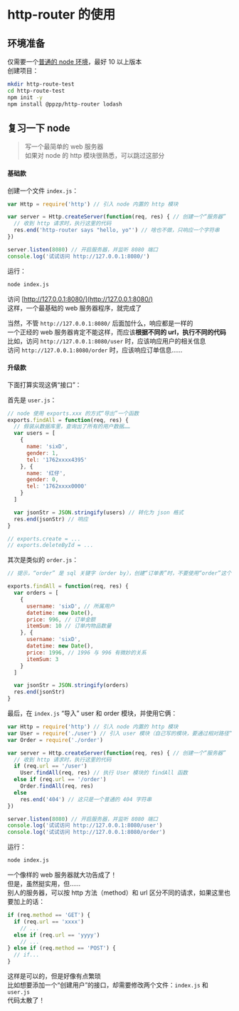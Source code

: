 # http-router 的使用
## 环境准备
仅需要一个[普通的 node 环境](https://nodejs.org/zh-cn/download/)，最好 10 以上版本  
创建项目：
``` bash
mkdir http-route-test
cd http-route-test
npm init -y
npm install @ppzp/http-router lodash
```

## 复习一下 node
> 写一个最简单的 web 服务器  
> 如果对 node 的 http 模块很熟悉，可以跳过这部分

#### 基础款
创建一个文件 ```index.js```：
``` js
var Http = require('http') // 引入 node 内置的 http 模块

var server = Http.createServer(function(req, res) { // 创建一个“服务器”
  // 收到 http 请求时，执行这里的代码
  res.end('http-router says "hello, yo"') // 啥也不做，只响应一个字符串
})

server.listen(8080) // 开启服务器，并监听 8080 端口
console.log('试试访问 http://127.0.0.1:8080/')
```
运行：
``` bash
node index.js
```
访问 [http://127.0.0.1:8080/](http://127.0.0.1:8080/)  
这样，一个最基础的 web 服务器程序，就完成了

当然，不管 ```http://127.0.0.1:8080/``` 后面加什么，响应都是一样的  
一个正经的 web 服务器肯定不能这样，而应该**根据不同的 url，执行不同的代码**  
比如，访问 ```http://127.0.0.1:8080/user``` 时，应该响应用户的相关信息  
访问 ```http://127.0.0.1:8080/order``` 时，应该响应订单信息……

#### 升级款
下面打算实现这俩“接口”：

首先是 ```user.js```：
``` js
// node 使用 exports.xxx 的方式“导出”一个函数
exports.findAll = function(req, res) {
  // 假装从数据库里，查询出了所有的用户数据……
  var users = [
    {
      name: 'sixD',
      gender: 1,
      tel: '1762xxxx4395'
    }, {
      name: '红仔',
      gender: 0,
      tel: '1762xxxx0000'
    }
  ]

  var jsonStr = JSON.stringify(users) // 转化为 json 格式
  res.end(jsonStr) // 响应
}

// exports.create = ...
// exports.deleteById = ...
```
其次是类似的 ```order.js```：
``` js
// 提示，“order” 是 sql 关键字（order by），创建“订单表”时，不要使用“order”这个名字

exports.findAll = function(req, res) {
  var orders = [
    {
      username: 'sixD', // 所属用户
      datetime: new Date(),
      price: 996, // 订单金额
      itemSum: 10 // 订单内物品数量
    }, {
      username: 'sixD',
      datetime: new Date(),
      price: 1996, // 1996 与 996 有微妙的关系
      itemSum: 3
    }
  ]

  var jsonStr = JSON.stringify(orders)
  res.end(jsonStr)
}
```
最后，在 ```index.js``` “导入” user 和 order 模块，并使用它俩：
``` js
var Http = require('http') // 引入 node 内置的 http 模块
var User = require('./user') // 引入 user 模块（自己写的模块，要通过相对路径“导入”）
var Order = require('./order')

var server = Http.createServer(function(req, res) { // 创建一个“服务器”
  // 收到 http 请求时，执行这里的代码
  if (req.url == '/user')
    User.findAll(req, res) // 执行 User 模块的 findAll 函数
  else if (req.url == '/order')
    Order.findAll(req, res)
  else
    res.end('404') // 这只是一个普通的 404 字符串
})

server.listen(8080) // 开启服务器，并监听 8080 端口
console.log('试试访问 http://127.0.0.1:8080/user')
console.log('试试访问 http://127.0.0.1:8080/order')
```
运行：
``` bash
node index.js
```

一个像样的 web 服务器就大功告成了！  
但是，虽然挺实用，但……  
别人的服务器，可以按 http 方法（method）和 url 区分不同的请求，如果这里也要加上的话：
``` js
if (req.method == 'GET') {
  if (req.url == 'xxxx')
    // ...
  else if (req.url == 'yyyy')
    // ...
} else if (req.method == 'POST') {
  // if...
}
```
这样是可以的，但是好像有点繁琐  
比如想要添加一个“创建用户”的接口，却需要修改两个文件：```index.js``` 和 ```user.js```  
代码太散了！